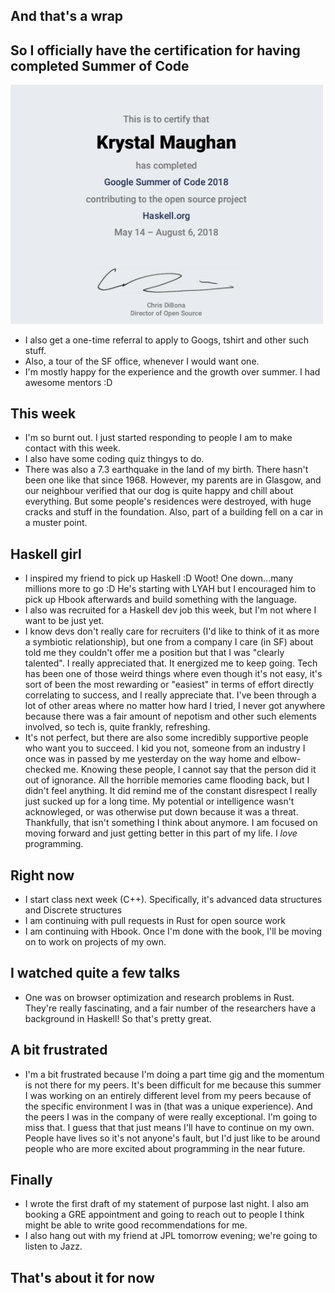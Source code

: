 ## And that's a wrap

## So I officially have the certification for having completed Summer of Code

<img src="/images/completedgsoc.png" width="500">

- I also get a one-time referral to apply to Googs, tshirt and other such stuff.
- Also, a tour of the SF office, whenever I would want one.
- I'm mostly happy for the experience and the growth over summer. I had awesome mentors :D

## This week
- I'm so burnt out. I just started responding to people I am to make contact with this week.
- I also have some coding quiz thingys to do.
- There was also a 7.3 earthquake in the land of my birth. There hasn't been one like that since 1968.
  However, my parents are in Glasgow, and our neighbour verified that our dog is quite happy and 
  chill about everything. But some people's residences were destroyed, with huge cracks and stuff in the
  foundation. Also, part of a building fell on a car in a muster point.

## Haskell girl
- I inspired my friend to pick up Haskell :D Woot! One down...many millions more to go :D
  He's starting with LYAH but I encouraged him to pick up Hbook afterwards and build something with
  the language.
- I also was recruited for a Haskell dev job this week, but I'm not where I want to be just yet.
- I know devs don't really care for recruiters (I'd like to think of it as more a symbiotic relationship),
  but one from a company I care (in SF) about told me they couldn't offer me a position but that I was "clearly talented".
  I really appreciated that. It energized me to keep going. Tech has been one of those weird things where 
  even though it's not easy, it's sort of been the most rewarding or "easiest" in terms of effort directly
  correlating to success, and I really appreciate that. I've been through a lot of other areas where 
  no matter how hard I tried, I never got anywhere because there was a fair amount of nepotism and other such
  elements involved, so tech is, quite frankly, refreshing.
- It's not perfect, but there are also some incredibly supportive people who want you to succeed.
  I kid you not, someone from an industry I once was in passed by me yesterday on the way home and elbow-checked
  me. Knowing these people, I cannot say that the person did it out of ignorance.
  All the horrible memories came flooding back, but I didn't feel anything. 
  It did remind me of the constant disrespect I really just sucked up for a long time. My potential or 
  intelligence wasn't acknowleged, or was otherwise put down because it was a threat. Thankfully, that isn't
  something I think about anymore.
  I am focused on moving forward
  and just getting better in this part of my life. I *love* programming.

## Right now
- I start class next week (C++). Specifically, it's advanced data structures and Discrete structures
- I am continuing with pull requests in Rust for open source work
- I am continuing with Hbook. Once I'm done with the book, I'll be moving on to work on 
  projects of my own.
  
## I watched quite a few talks
- One was on browser optimization and research problems in Rust. They're really fascinating, and a fair
  number of the researchers have a background in Haskell! So that's pretty great. 
  
## A bit frustrated
- I'm a bit frustrated because I'm doing a part time gig and the momentum is not there for my peers.
  It's been difficult for me because this summer I was working on an entirely different level from my peers
  because of the specific environment I was in (that was a unique experience). And the peers I was in the company
  of were really exceptional. I'm going to miss that.
  I guess that that just means I'll have to continue on my own. People have lives so it's not anyone's fault,
  but I'd just like to be around people who are more excited about programming in the near future.

## Finally
- I wrote the first draft of my statement of purpose last night. I also am booking a GRE appointment and
  going to reach out to people I think might be able to write good recommendations for me.
- I also hang out with my friend at JPL tomorrow evening; we're going to listen to Jazz.

## That's about it for now
